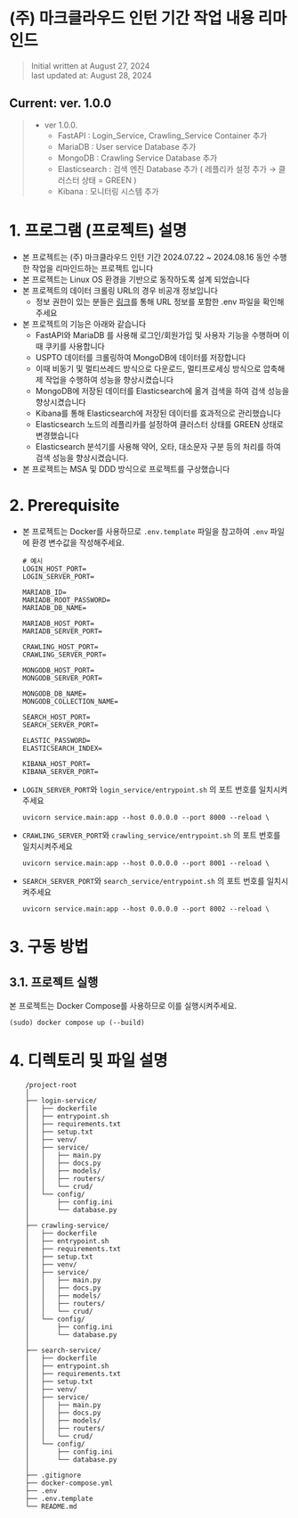 # (주) 마크클라우드 인턴 기간 작업 내용 리마인드

> Initial written at August 27, 2024 <br/>
> last updated at: August 28, 2024


## Current: ver. 1.0.0<br/>
>* ver 1.0.0.
>   * FastAPI : Login_Service, Crawling_Service Container 추가
>   * MariaDB : User service Database 추가
>   * MongoDB : Crawling Service Database 추가
>   * Elasticsearch : 검색 엔진 Database 추가 ( 레플리카 설정 추가 → 클러스터 상태 = GREEN )
>   * Kibana : 모니터링 시스템 추가


# 1. 프로그램 (프로젝트) 설명

- 본 프로젝트는 (주) 마크클라우드 인턴 기간 2024.07.22 ~ 2024.08.16 동안 수행한 작업을 리마인드하는 프로젝트 입니다
- 본 프로젝트는 Linux OS 환경을 기반으로 동작하도록 설계 되었습니다
- 본 프로젝트의 데이터 크롤링 URL의 경우 비공개 정보입니다
    - 정보 권한이 있는 분들은 [링크](https://github.com/pastjung/Markcloud_USPTO-Search)를 통해 URL 정보를 포함한 .env 파일을 확인해 주세요
- 본 프로젝트의 기능은 아래와 같습니다
    - FastAPI와 MariaDB 를 사용해 로그인/회원가입 및 사용자 기능을 수행하며 이때 쿠키를 사용합니다
    - USPTO 데이터를 크롤링하여 MongoDB에 데이터를 저장합니다
    - 이때 비동기 및 멀티쓰레드 방식으로 다운로드, 멀티프로세싱 방식으로 압축해제 작업을 수행하여 성능을 향상시켰습니다
    - MongoDB에 저장된 데이터를 Elasticsearch에 옮겨 검색을 하여 검색 성능을 향상시켰습니다
    - Kibana를 통해 Elasticsearch에 저장된 데이터를 효과적으로 관리했습니다
    - Elasticsearch 노드의 레플리카를 설정하여 클러스터 상태를 GREEN 상태로 변경했습니다
    - Elasticsearch 분석기를 사용해 약어, 오타, 대소문자 구분 등의 처리를 하여 검색 성능을 향상시켰습니다.
- 본 프로젝트는 MSA 및 DDD 방식으로 프로젝트를 구상했습니다


# 2. Prerequisite

- 본 프로젝트는 Docker를 사용하므로 `.env.template` 파일을 참고하여 `.env` 파일에 환경 변수값을 작성해주세요.
    ```
    # 예시
    LOGIN_HOST_PORT=
    LOGIN_SERVER_PORT=

    MARIADB_ID=
    MARIADB_ROOT_PASSWORD=
    MARIADB_DB_NAME=

    MARIADB_HOST_PORT=
    MARIADB_SERVER_PORT=

    CRAWLING_HOST_PORT=
    CRAWLING_SERVER_PORT=

    MONGODB_HOST_PORT=
    MONGODB_SERVER_PORT=

    MONGODB_DB_NAME=
    MONGODB_COLLECTION_NAME=

    SEARCH_HOST_PORT=
    SEARCH_SERVER_PORT=

    ELASTIC_PASSWORD=
    ELASTICSEARCH_INDEX=

    KIBANA_HOST_PORT=
    KIBANA_SERVER_PORT=
    ```
- `LOGIN_SERVER_PORT`와 `login_service/entrypoint.sh` 의 포트 번호를 일치시켜주세요
    ```
    uvicorn service.main:app --host 0.0.0.0 --port 8000 --reload \
    ```
- `CRAWLING_SERVER_PORT`와 `crawling_service/entrypoint.sh` 의 포트 번호를 일치시켜주세요
    ```
    uvicorn service.main:app --host 0.0.0.0 --port 8001 --reload \
    ```
- `SEARCH_SERVER_PORT`와 `search_service/entrypoint.sh` 의 포트 번호를 일치시켜주세요
    ```
    uvicorn service.main:app --host 0.0.0.0 --port 8002 --reload \
    ```

# 3. 구동 방법

## 3.1. 프로젝트 실행

본 프로젝트는 Docker Compose를 사용하므로 이를 실행시켜주세요.

```shell
(sudo) docker compose up (--build)
```

# 4. 디렉토리 및 파일 설명
```
    /project-root
    │
    ├── login-service/
    │   ├── dockerfile
    │   ├── entrypoint.sh
    │   ├── requirements.txt
    │   ├── setup.txt
    │   ├── venv/
    │   ├── service/
    │   │   ├── main.py
    │   │   ├── docs.py
    │   │   ├── models/
    │   │   ├── routers/
    │   │   └── crud/
    │   └── config/
    │       ├── config.ini
    │       └── database.py
    │
    ├── crawling-service/
    │   ├── dockerfile
    │   ├── entrypoint.sh
    │   ├── requirements.txt
    │   ├── setup.txt
    │   ├── venv/
    │   ├── service/
    │   │   ├── main.py
    │   │   ├── docs.py
    │   │   ├── models/
    │   │   ├── routers/
    │   │   └── crud/
    │   └── config/
    │       ├── config.ini
    │       └── database.py
    │
    ├── search-service/
    │   ├── dockerfile
    │   ├── entrypoint.sh
    │   ├── requirements.txt
    │   ├── setup.txt
    │   ├── venv/
    │   ├── service/
    │   │   ├── main.py
    │   │   ├── docs.py
    │   │   ├── models/
    │   │   ├── routers/
    │   │   └── crud/
    │   └── config/
    │       ├── config.ini
    │       └── database.py
    │
    ├── .gitignore
    ├── docker-compose.yml
    ├── .env
    ├── .env.template
    └── README.md
```
